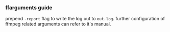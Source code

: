### ffarguments guide

prepend `-report` flag to write the log out to `out.log`.
further configuration of ffmpeg related arguments can refer to it's manual.
